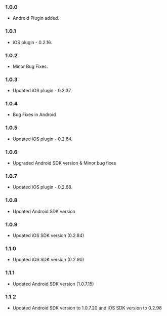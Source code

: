### 1.0.0

* Android Plugin added. 

### 1.0.1

* iOS plugin - 0.2.16.

### 1.0.2

* Minor Bug Fixes.

### 1.0.3

* Updated iOS plugin - 0.2.37.

### 1.0.4 

* Bug Fixes in Android

### 1.0.5

* Updated iOS plugin - 0.2.64.

### 1.0.6 

* Upgraded Android SDK version & Minor bug fixes

### 1.0.7

* Updated iOS plugin - 0.2.68.

### 1.0.8 

* Updated Android SDK version

### 1.0.9

* Updated iOS SDK version (0.2.84)

### 1.1.0

* Updated iOS SDK version (0.2.90)

### 1.1.1

* Updated Android SDK version (1.0.7.15)

### 1.1.2

* Updated Android SDK version to 1.0.7.20 and iOS SDK version to 0.2.98
